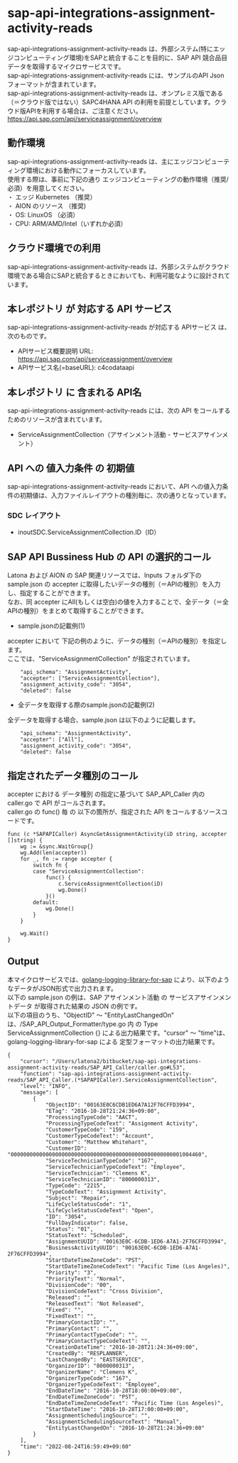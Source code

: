 # sap-api-integrations-assignment-activity-reads  
sap-api-integrations-assignment-activity-reads は、外部システム(特にエッジコンピューティング環境)をSAPと統合することを目的に、SAP API 競合品目データを取得するマイクロサービスです。  
sap-api-integrations-assignment-activity-reads には、サンプルのAPI Json フォーマットが含まれています。  
sap-api-integrations-assignment-activity-reads は、オンプレミス版である（＝クラウド版ではない）SAPC4HANA API の利用を前提としています。クラウド版APIを利用する場合は、ご注意ください。  
https://api.sap.com/api/serviceassignment/overview  

## 動作環境
sap-api-integrations-assignment-activity-reads は、主にエッジコンピューティング環境における動作にフォーカスしています。   
使用する際は、事前に下記の通り エッジコンピューティングの動作環境（推奨/必須）を用意してください。   
・ エッジ Kubernetes （推奨）    
・ AION のリソース （推奨)    
・ OS: LinuxOS （必須）    
・ CPU: ARM/AMD/Intel（いずれか必須） 

## クラウド環境での利用  
sap-api-integrations-assignment-activity-reads は、外部システムがクラウド環境である場合にSAPと統合するときにおいても、利用可能なように設計されています。  

## 本レポジトリ が 対応する API サービス
sap-api-integrations-assignment-activity-reads が対応する APIサービス は、次のものです。

* APIサービス概要説明 URL: https://api.sap.com/api/serviceassignment/overview  
* APIサービス名(=baseURL): c4codataapi

## 本レポジトリ に 含まれる API名
sap-api-integrations-assignment-activity-reads には、次の API をコールするためのリソースが含まれています。  

* ServiceAssignmentCollection（アサインメント活動 - サービスアサインメント）  

## API への 値入力条件 の 初期値
sap-api-integrations-assignment-activity-reads において、API への値入力条件の初期値は、入力ファイルレイアウトの種別毎に、次の通りとなっています。  

### SDC レイアウト

* inoutSDC.ServiceAssignmentCollection.ID（ID）  


## SAP API Bussiness Hub の API の選択的コール

Latona および AION の SAP 関連リソースでは、Inputs フォルダ下の sample.json の accepter に取得したいデータの種別（＝APIの種別）を入力し、指定することができます。  
なお、同 accepter にAll(もしくは空白)の値を入力することで、全データ（＝全APIの種別）をまとめて取得することができます。  

* sample.jsonの記載例(1)  

accepter において 下記の例のように、データの種別（＝APIの種別）を指定します。  
ここでは、"ServiceAssignmentCollection" が指定されています。    
  
```
	"api_schema": "AssignmentActivity",
	"accepter": ["ServiceAssignmentCollection"],
	"assignment_activity_code": "3054",
	"deleted": false
```
  
* 全データを取得する際のsample.jsonの記載例(2)  

全データを取得する場合、sample.json は以下のように記載します。  

```
	"api_schema": "AssignmentActivity",
	"accepter": ["All"],
	"assignment_activity_code": "3054",
	"deleted": false
```

## 指定されたデータ種別のコール

accepter における データ種別 の指定に基づいて SAP_API_Caller 内の caller.go で API がコールされます。  
caller.go の func() 毎 の 以下の箇所が、指定された API をコールするソースコードです。  

```
func (c *SAPAPICaller) AsyncGetAssignmentActivity(iD string, accepter []string) {
	wg := &sync.WaitGroup{}
	wg.Add(len(accepter))
	for _, fn := range accepter {
		switch fn {
		case "ServiceAssignmentCollection":
			func() {
				c.ServiceAssignmentCollection(iD)
				wg.Done()
			}()
		default:
			wg.Done()
		}
	}

	wg.Wait()
}
```

## Output  
本マイクロサービスでは、[golang-logging-library-for-sap](https://github.com/latonaio/golang-logging-library-for-sap) により、以下のようなデータがJSON形式で出力されます。  
以下の sample.json の例は、SAP アサインメント活動 の サービスアサインメントデータ が取得された結果の JSON の例です。  
以下の項目のうち、"ObjectID" ～ "EntityLastChangedOn" は、/SAP_API_Output_Formatter/type.go 内 の Type ServiceAssignmentCollection {} による出力結果です。"cursor" ～ "time"は、golang-logging-library-for-sap による 定型フォーマットの出力結果です。  

```
{
	"cursor": "/Users/latona2/bitbucket/sap-api-integrations-assignment-activity-reads/SAP_API_Caller/caller.go#L53",
	"function": "sap-api-integrations-assignment-activity-reads/SAP_API_Caller.(*SAPAPICaller).ServiceAssignmentCollection",
	"level": "INFO",
	"message": [
		{
			"ObjectID": "00163E0C6CDB1ED6A7A12F76CFFD3994",
			"ETag": "2016-10-28T21:24:36+09:00",
			"ProcessingTypeCode": "AACT",
			"ProcessingTypeCodeText": "Assignment Activity",
			"CustomerTypeCode": "159",
			"CustomerTypeCodeText": "Account",
			"Customer": "Matthew Whitehart",
			"CustomerID": "000000000000000000000000000000000000000000000000000001004460",
			"ServiceTechnicianTypeCode": "167",
			"ServiceTechnicianTypeCodeText": "Employee",
			"ServiceTechnician": "Clemens K",
			"ServiceTechnicianID": "8000000313",
			"TypeCode": "2215",
			"TypeCodeText": "Assignment Activity",
			"Subject": "Repair",
			"LifeCycleStatusCode": "1",
			"LifeCycleStatusCodeText": "Open",
			"ID": "3054",
			"FullDayIndicator": false,
			"Status": "01",
			"StatusText": "Scheduled",
			"AssignmentUUID": "00163E0C-6CDB-1ED6-A7A1-2F76CFFD3994",
			"BusinessActivityUUID": "00163E0C-6CDB-1ED6-A7A1-2F76CFFD3994",
			"StartDateTimeZoneCode": "PST",
			"StartDateTimeZoneCodeText": "Pacific Time (Los Angeles)",
			"Priority": "3",
			"PriorityText": "Normal",
			"DivisionCode": "00",
			"DivisionCodeText": "Cross Division",
			"Released": "",
			"ReleasedText": "Not Released",
			"Fixed": "",
			"FixedText": "",
			"PrimaryContactID": "",
			"PrimaryContact": "",
			"PrimaryContactTypeCode": "",
			"PrimaryContactTypeCodeText": "",
			"CreationDateTime": "2016-10-28T21:24:36+09:00",
			"CreatedBy": "RESPLANNER",
			"LastChangedBy": "EASTSERVICE",
			"OrganizerID": "8000000313",
			"OrganizerName": "Clemens K",
			"OrganizerTypeCode": "167",
			"OrganizerTypeCodeText": "Employee",
			"EndDateTime": "2016-10-28T18:00:00+09:00",
			"EndDateTimeZoneCode": "PST",
			"EndDateTimeZoneCodeText": "Pacific Time (Los Angeles)",
			"StartDateTime": "2016-10-28T17:00:00+09:00",
			"AssignmentSchedulingSource": "",
			"AssignmentSchedulingSourceText": "Manual",
			"EntityLastChangedOn": "2016-10-28T21:24:36+09:00"
		}
	],
	"time": "2022-08-24T16:59:49+09:00"
}
```